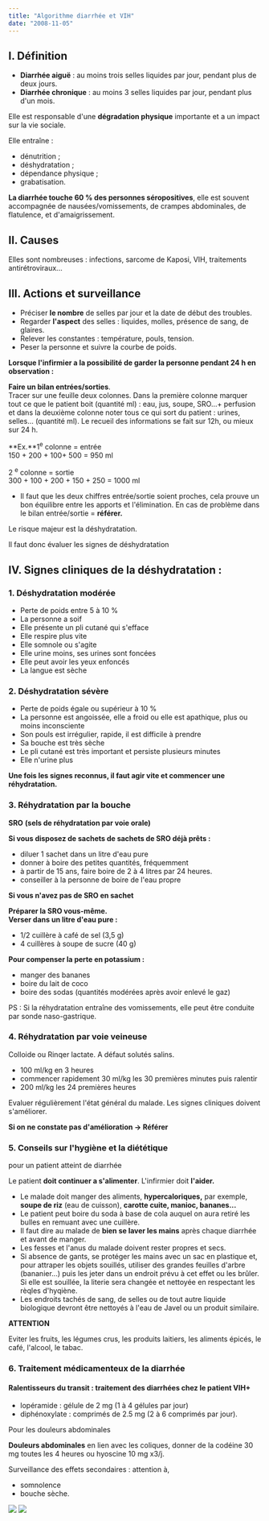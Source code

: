 ```yaml
---
title: "Algorithme diarrhée et VIH"
date: "2008-11-05"
---
```


## I. Définition

*   **Diarrhée aiguë** : au moins trois selles liquides par jour, pendant plus de deux jours.
*   **Diarrhée chronique** : au moins 3 selles liquides par jour, pendant plus d'un mois.

Elle est responsable d'une **dégradation physique** importante et a un impact sur la vie sociale.

Elle entraîne :

*   dénutrition ;
*   déshydratation ;
*   dépendance physique ;
*   grabatisation.

**La diarrhée touche 60 % des personnes séropositives**, elle est souvent accompagnée de nausées/vomissements, de crampes abdominales, de flatulence, et d'amaigrissement.

## II. Causes

Elles sont nombreuses : infections, sarcome de Kaposi, VIH, traitements antirétroviraux...

## III. Actions et surveillance

*   Préciser **le nombre** de selles par jour et la date de début des troubles.
*   Regarder **l'aspect** des selles : liquides, molles, présence de sang, de glaires.
*   Relever les constantes : température, pouls, tension.
*   Peser la personne et suivre la courbe de poids.

**Lorsque l'infirmier a la possibilité de garder la personne pendant 24 h en observation :**

**Faire un bilan entrées/sorties**.  
Tracer sur une feuille deux colonnes. Dans la première colonne marquer tout ce que le patient boit (quantité ml) : eau, jus, soupe, SRO...+ perfusion et dans la deuxième colonne noter tous ce qui sort du patient : urines, selles... (quantité ml). Le recueil des informations se fait sur 12h, ou mieux sur 24 h.

**Ex.**1<sup>e</sup> colonne = entrée  
150 + 200 + 100+ 500 = 950 ml

2 <sup>e</sup> colonne = sortie  
300 + 100 + 200 + 150 + 250 = 1000 ml

- Il faut que les deux chiffres entrée/sortie soient proches, cela prouve un bon équilibre entre les apports et l'élimination. En cas de problème dans le bilan entrée/sortie = **référer.**

Le risque majeur est la déshydratation.

Il faut donc évaluer les signes de déshydratation

## IV. Signes cliniques de la déshydratation :

### 1. Déshydratation modérée

*   Perte de poids entre 5 à 10 %
*   La personne a soif
*   Elle présente un pli cutané qui s'efface
*   Elle respire plus vite
*   Elle somnole ou s'agite
*   Elle urine moins, ses urines sont foncées
*   Elle peut avoir les yeux enfoncés
*   La langue est sèche

### 2. Déshydratation sévère

*   Perte de poids égale ou supérieur à 10 %
*   La personne est angoissée, elle a froid ou elle est apathique, plus ou moins inconsciente
*   Son pouls est irrégulier, rapide, il est difficile à prendre
*   Sa bouche est très sèche
*   Le pli cutané est très important et persiste plusieurs minutes
*   Elle n'urine plus

**Une fois les signes reconnus, il faut agir vite et commencer une réhydratation.**

### 3. Réhydratation par la bouche

**SRO** **(sels de réhydratation par voie orale)**

**Si vous disposez de sachets de sachets de SRO déjà prêts :**

*   diluer 1 sachet dans un litre d'eau pure
*   donner à boire des petites quantités, fréquemment
*   à partir de 15 ans, faire boire de 2 à 4 litres par 24 heures.
*   conseiller à la personne de boire de l'eau propre

**Si vous n'avez pas de SRO en sachet**

**Préparer la SRO vous-même.   
Verser dans un litre d'eau pure :**

*   1/2 cuillère à café de sel (3,5 g)
*   4 cuillères à soupe de sucre (40 g)

**Pour compenser la perte en potassium :**

*   manger des bananes
*   boire du lait de coco
*   boire des sodas (quantités modérées après avoir enlevé le gaz)

PS : Si la réhydratation entraîne des vomissements, elle peut être conduite par sonde naso-gastrique.

### 4. Réhydratation par voie veineuse

Colloide ou Rinqer lactate. A défaut solutés salins.

*   100 ml/kg en 3 heures
*   commencer rapidement 30 ml/kg les 30 premières minutes puis ralentir
*   200 ml/kg les 24 premières heures

Evaluer régulièrement l'état général du malade. Les signes cliniques doivent s'améliorer.

**Si on ne constate pas d'amélioration -> Référer**

### 5. Conseils sur l'hygiène et la diététique  
pour un patient atteint de diarrhée

Le patient **doit continuer a s'alimenter**. L'infirmier doit **l'aider.**

*   Le malade doit manger des aliments, **hypercaloriques,** par exemple, **soupe de riz** (eau de cuisson), **carotte cuite, manioc, bananes...**
*   Le patient peut boire du soda à base de cola auquel on aura retiré les bulles en remuant avec une cuillère.
*   Il faut dire au malade de **bien se laver les mains** après chaque diarrhée et avant de manger.
*   Les fesses et l'anus du malade doivent rester propres et secs.
*   Si absence de gants, se protéger les mains avec un sac en plastique et, pour attraper les objets souillés, utiliser des grandes feuilles d'arbre (bananier...) puis les jeter dans un endroit prévu à cet effet ou les brûler. Si elle est souillée, la literie sera changée et nettoyée en respectant les rèqles d'hyqiène.
*   Les endroits tachés de sang, de selles ou de tout autre liquide biologique devront être nettoyés à l'eau de Javel ou un produit similaire.

**ATTENTION**

Eviter les fruits, les légumes crus, les produits laitiers, les aliments épicés, le café, l'alcool, le tabac.

### 6. Traitement médicamenteux de la diarrhée

#### Ralentisseurs du transit : traitement des diarrhées chez le patient VIH+

*   lopéramide : gélule de 2 mg (1 à 4 gélules par jour)
*   diphénoxylate : comprimés de 2.5 mg (2 à 6 comprimés par jour).

Pour les douleurs abdominales

**Douleurs abdominales** en lien avec les coliques, donner de la codéine 30 mg toutes les 4 heures ou hyoscine 10 mg x3/j.

Surveillance des effets secondaires : attention à,

*   somnolence
*   bouche sèche.

![](i997-1.jpg)
![](i997-2.jpg)